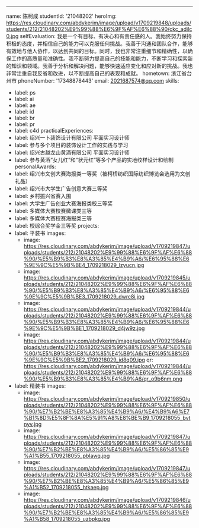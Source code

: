 ---
name: 陈柯成
studentId: '21048202'
heroImg: https://res.cloudinary.com/abdykerim/image/upload/v1709219848/uploads/students/212/21048202%E9%99%88%E6%9F%AF%E6%88%90/ckc_adilc0.jpg
selfEvaluation: 我是一个有目标、有决心和有责任感的人。我始终努力保持积极的态度，并相信自己的能力可以克服任何挑战。我善于沟通和团队合作，能够有效地与他人协作，以达到共同的目标。同时，我也非常注重细节和精确性，以确保工作的高质量和准确性。我不断努力提高自己的技能和能力，不断学习和探索新的知识和领域。我善于分析和解决问题，能够快速适应变化和应对新的挑战。我也非常注重自我反省和改进，以不断提高自己的表现和成就。
hometown: 浙江省台州市
phoneNumber: '17348878443'
email: 2021687574@qq.com
skills:
  - label: ps
  - label: ai
  - label: ae
  - label: id
  - label: br
  - label: pr
  - label: c4d
practicalExperiences:
  - label: 绍兴一卜装饰设计有限公司    平面实习设计师
  - label: 参与多个项目的装饰设计工作的实践与学习 
  - label: 绍兴古越龙山黄酒有限公司              平面实习设计师
  - label: 参与黄酒“女儿红”和“状元红”等多个产品的实地纹样设计和绘制
personalAwards:
  - label: 绍兴市文创大赛海报类一等奖（被柯桥纺织国际纺织博览会选用为文创礼品）
  - label: 绍兴市大学生广告创意大赛三等奖
  - label: 乡村振兴省赛入围
  - label: 大学生广告创业大赛海报类校三等奖
  - label: 多媒体大赛校赛微课类三等
  - label: 多媒体大赛校赛海报类三等
  - label: 校综合奖学金三等奖
projects:
  - label: 平装书
    images:
      - image: https://res.cloudinary.com/abdykerim/image/upload/v1709219847/uploads/students/212/21048202%E9%99%88%E6%9F%AF%E6%88%90/%E5%B9%B3%E8%A3%85%E4%B9%A6/%E6%95%88%E6%9E%9C%E5%9B%BE4_1709218029_lzyucn.jpg
      - image: https://res.cloudinary.com/abdykerim/image/upload/v1709219845/uploads/students/212/21048202%E9%99%88%E6%9F%AF%E6%88%90/%E5%B9%B3%E8%A3%85%E4%B9%A6/%E6%95%88%E6%9E%9C%E5%9B%BE3_1709218029_dwrc8i.jpg
      - image: https://res.cloudinary.com/abdykerim/image/upload/v1709219844/uploads/students/212/21048202%E9%99%88%E6%9F%AF%E6%88%90/%E5%B9%B3%E8%A3%85%E4%B9%A6/%E6%95%88%E6%9E%9C%E5%9B%BE1_1709218029_d4jw9z.jpg
      - image: https://res.cloudinary.com/abdykerim/image/upload/v1709219844/uploads/students/212/21048202%E9%99%88%E6%9F%AF%E6%88%90/%E5%B9%B3%E8%A3%85%E4%B9%A6/%E6%95%88%E6%9E%9C%E5%9B%BE2_1709218029_id8q09.jpg
    qr: https://res.cloudinary.com/abdykerim/image/upload/v1709219844/uploads/students/212/21048202%E9%99%88%E6%9F%AF%E6%88%90/%E5%B9%B3%E8%A3%85%E4%B9%A6/qr_o9b6nm.png
  - label: 精装书
    images:
      - image: https://res.cloudinary.com/abdykerim/image/upload/v1709219850/uploads/students/212/21048202%E9%99%88%E6%9F%AF%E6%88%90/%E7%B2%BE%E8%A3%85%E4%B9%A6/%E4%B9%A6%E7%B1%8D%E5%8F%8A%E5%91%A8%E8%BE%B9_1709218055_bvtnyv.jpg
      - image: https://res.cloudinary.com/abdykerim/image/upload/v1709219847/uploads/students/212/21048202%E9%99%88%E6%9F%AF%E6%88%90/%E7%B2%BE%E8%A3%85%E4%B9%A6/%E5%86%85%E9%A1%B55_1709218055_pblawq.jpg
      - image: https://res.cloudinary.com/abdykerim/image/upload/v1709219847/uploads/students/212/21048202%E9%99%88%E6%9F%AF%E6%88%90/%E7%B2%BE%E8%A3%85%E4%B9%A6/%E5%86%85%E9%A1%B52_1709218055_htkaep.jpg
      - image: https://res.cloudinary.com/abdykerim/image/upload/v1709219846/uploads/students/212/21048202%E9%99%88%E6%9F%AF%E6%88%90/%E7%B2%BE%E8%A3%85%E4%B9%A6/%E5%86%85%E9%A1%B58_1709218055_uzbpkg.jpg
  
  
  
  
  
  
  

